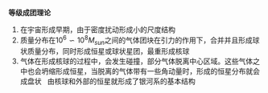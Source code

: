 **等级成团理论**
$~$
1. 在宇宙形成早期，由于密度扰动形成小的尺度结构
$~$
3. 质量分布在$10^{6} \backsim 10^{8}M_{sun}$之间的气体团块在引力的作用下，合并并且形成球状质量分布，同时形成恒星或球状星团，最重形成核球
$~$
5. 气体在形成核球的过程中，会发生碰撞，部分气体脱离中心区域。这些气体之中也会坍缩形成恒星，当脱离的气体带有一些角动量时，形成的恒星分布就会成盘状
$~$
由核球和外部的恒星就形成了银河系的基本结构